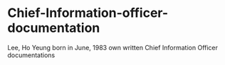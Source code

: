 # Chief-Information-officer-documentation
Lee, Ho Yeung born in June, 1983 own written Chief Information Officer documentations
